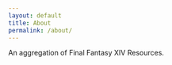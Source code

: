 ```yaml
---
layout: default
title: About
permalink: /about/
---
```


An aggregation of Final Fantasy XIV Resources.